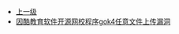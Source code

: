 * [上一级](docs/wy876_poc/)
* [因酷教育软件开源网校程序gok4任意文件上传漏洞](docs/wy876_poc/%E5%9B%A0%E9%85%B7%E6%95%99%E8%82%B2%E8%BD%AF%E4%BB%B6/%E5%9B%A0%E9%85%B7%E6%95%99%E8%82%B2%E8%BD%AF%E4%BB%B6%E5%BC%80%E6%BA%90%E7%BD%91%E6%A0%A1%E7%A8%8B%E5%BA%8Fgok4%E4%BB%BB%E6%84%8F%E6%96%87%E4%BB%B6%E4%B8%8A%E4%BC%A0%E6%BC%8F%E6%B4%9E.md)
